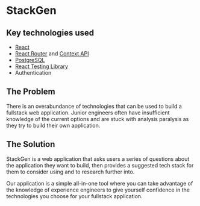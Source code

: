 # StackGen

## Key technologies used

- <a href="https://reactjs.org/docs/getting-started.html">React</a>
- <a href="https://reactrouter.com/">React Router</a> and <a href="https://reactjs.org/docs/context.html">Context API</a>
- <a href="https://www.postgresql.org/">PostgreSQL</a>
- <a href="https://testing-library.com/docs/react-testing-library/intro/">React Testing Library</a>
- <span>Authentication</span>

## The Problem

There is an overabundance of technologies that can be used to build a fullstack web application. Junior engineers often have insufficient knowledge of the current options and are stuck with analysis paralysis as they try to build their own application.

## The Solution

StackGen is a web application that asks users a series of questions about the application they want to build, then provides a suggested tech stack for them to consider using and to research further into.

Our application is a simple all-in-one tool where you can take advantage of the knowledge of experience engineers to give yourself confidence in the technologies you choose for your fullstack application.
